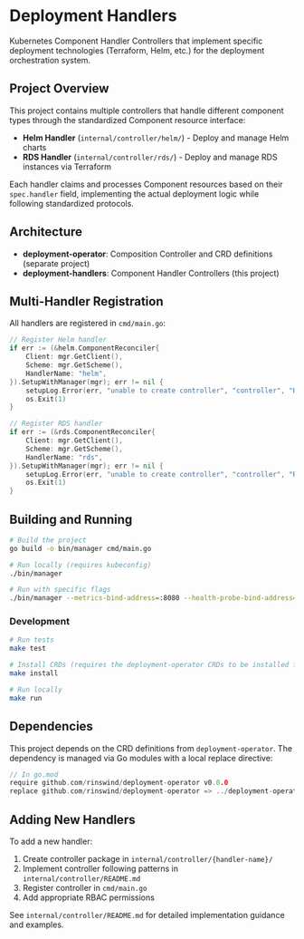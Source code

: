 # Deployment Handlers

Kubernetes Component Handler Controllers that implement specific deployment technologies (Terraform, Helm, etc.) for the deployment orchestration system.

## Project Overview

This project contains multiple controllers that handle different component types through the standardized Component resource interface:

- **Helm Handler** (`internal/controller/helm/`) - Deploy and manage Helm charts
- **RDS Handler** (`internal/controller/rds/`) - Deploy and manage RDS instances via Terraform

Each handler claims and processes Component resources based on their `spec.handler` field, implementing the actual deployment logic while following standardized protocols.

## Architecture

- **deployment-operator**: Composition Controller and CRD definitions (separate project)
- **deployment-handlers**: Component Handler Controllers (this project)

## Multi-Handler Registration

All handlers are registered in `cmd/main.go`:

```go
// Register Helm handler
if err := (&helm.ComponentReconciler{
    Client: mgr.GetClient(),
    Scheme: mgr.GetScheme(),
    HandlerName: "helm",
}).SetupWithManager(mgr); err != nil {
    setupLog.Error(err, "unable to create controller", "controller", "Helm")
    os.Exit(1)
}

// Register RDS handler  
if err := (&rds.ComponentReconciler{
    Client: mgr.GetClient(),
    Scheme: mgr.GetScheme(),
    HandlerName: "rds",
}).SetupWithManager(mgr); err != nil {
    setupLog.Error(err, "unable to create controller", "controller", "RDS")
    os.Exit(1)
}
```

## Building and Running

```bash
# Build the project
go build -o bin/manager cmd/main.go

# Run locally (requires kubeconfig)
./bin/manager

# Run with specific flags
./bin/manager --metrics-bind-address=:8080 --health-probe-bind-address=:8081
```

### Development

```bash
# Run tests
make test

# Install CRDs (requires the deployment-operator CRDs to be installed first)
make install

# Run locally
make run
```

## Dependencies

This project depends on the CRD definitions from `deployment-operator`. The dependency is managed via Go modules with a local replace directive:

```go
// In go.mod
require github.com/rinswind/deployment-operator v0.0.0
replace github.com/rinswind/deployment-operator => ../deployment-operator
```

## Adding New Handlers

To add a new handler:

1. Create controller package in `internal/controller/{handler-name}/`
2. Implement controller following patterns in `internal/controller/README.md`
3. Register controller in `cmd/main.go`
4. Add appropriate RBAC permissions

See `internal/controller/README.md` for detailed implementation guidance and examples.

